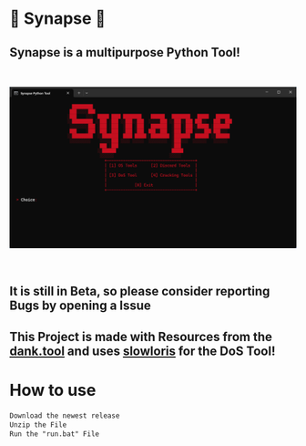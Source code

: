 # 🔺 Synapse 🔻
## Synapse is a multipurpose Python Tool!

<br><p align="center"><img width="800" alt="image" src="https://github.com/codestantindev/synapse/blob/main/__assets__/screenshots/MainWindow.png"></p><br>

## It is still in Beta, so please consider reporting Bugs by opening a Issue
## This Project is made with Resources from the [dank.tool](https://github.com/sirdank/dank.tool) and uses [slowloris](https://github.com/gkbrk/slowloris) for the DoS Tool!

# How to use
```
Download the newest release
Unzip the File
Run the "run.bat" File
```
